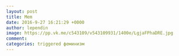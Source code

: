 ```yaml
--- 
layout: post 
title: Mem 
date: 2016-9-27 16:21:29 +0000 
author: lependin 
image: https://pp.vk.me/c543109/v543109931/1400e/LgjaFPhaDRE.jpg
comment: 
categories: triggered феминизм
---
```

